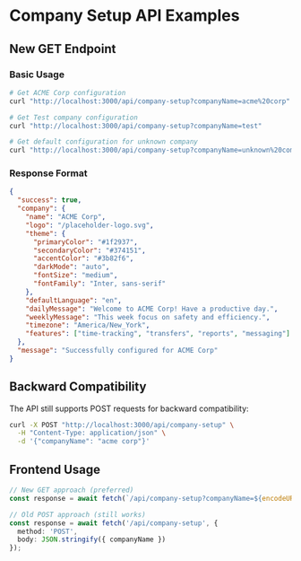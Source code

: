 # Company Setup API Examples

## New GET Endpoint

### Basic Usage
```bash
# Get ACME Corp configuration
curl "http://localhost:3000/api/company-setup?companyName=acme%20corp"

# Get Test company configuration  
curl "http://localhost:3000/api/company-setup?companyName=test"

# Get default configuration for unknown company
curl "http://localhost:3000/api/company-setup?companyName=unknown%20company"
```

### Response Format
```json
{
  "success": true,
  "company": {
    "name": "ACME Corp",
    "logo": "/placeholder-logo.svg",
    "theme": {
      "primaryColor": "#1f2937",
      "secondaryColor": "#374151", 
      "accentColor": "#3b82f6",
      "darkMode": "auto",
      "fontSize": "medium",
      "fontFamily": "Inter, sans-serif"
    },
    "defaultLanguage": "en",
    "dailyMessage": "Welcome to ACME Corp! Have a productive day.",
    "weeklyMessage": "This week focus on safety and efficiency.",
    "timezone": "America/New_York",
    "features": ["time-tracking", "transfers", "reports", "messaging"]
  },
  "message": "Successfully configured for ACME Corp"
}
```

## Backward Compatibility

The API still supports POST requests for backward compatibility:

```bash
curl -X POST "http://localhost:3000/api/company-setup" \
  -H "Content-Type: application/json" \
  -d '{"companyName": "acme corp"}'
```

## Frontend Usage

```typescript
// New GET approach (preferred)
const response = await fetch(`/api/company-setup?companyName=${encodeURIComponent(companyName)}`);

// Old POST approach (still works)
const response = await fetch('/api/company-setup', {
  method: 'POST', 
  body: JSON.stringify({ companyName })
});
```
